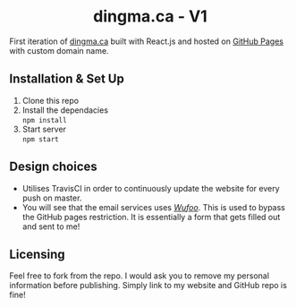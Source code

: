 <h1 align="center">
 dingma.ca - V1
</h1>

First iteration of [dingma.ca](http://dingma.ca/) built with React.js and hosted on [GitHub Pages](https://pages.github.com/) with custom domain name. 

## Installation & Set Up
1. Clone this repo
2. Install the dependacies\
``npm install``
3. Start server\
``npm start``

## Design choices
* Utilises TravisCI in order to continuously update the website for every push on master.
* You will see that the email services uses [_Wufoo_](https://www.wufoo.com/). This is used to bypass the GitHub pages restriction. 
It is essentially a form that gets filled out and sent to me!

## Licensing
Feel free to fork from the repo. I would ask you to remove my personal information before publishing. 
Simply link to my website and GitHub repo is fine!
